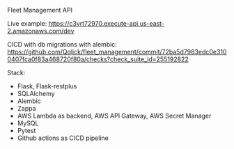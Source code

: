 Fleet Management API

Live example: <https://c3vrt72970.execute-api.us-east-2.amazonaws.com/dev>

CICD with db migrations with alembic: <https://github.com/Qqlick/fleet_management/commit/72ba5d7983edc0e3100407fca0f83a468720f80a/checks?check_suite_id=255192822>

Stack:
- Flask, Flask-restplus
- SQLAlchemy
- Alembic
- Zappa
- AWS Lambda as backend, AWS API Gateway, AWS Secret Manager
- MySQL
- Pytest
- Github actions as CICD pipeline
